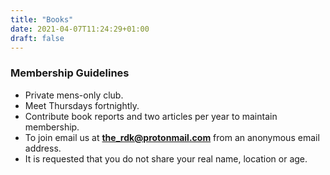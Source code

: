 ```yaml
---
title: "Books"
date: 2021-04-07T11:24:29+01:00
draft: false
---
```


### Membership Guidelines

* Private mens-only club.
* Meet Thursdays fortnightly.
* Contribute book reports and two articles per year to maintain membership.
* To join email us at **the_rdk@protonmail.com** from an anonymous email address.
* It is requested that you do not share your real name, location or age.
